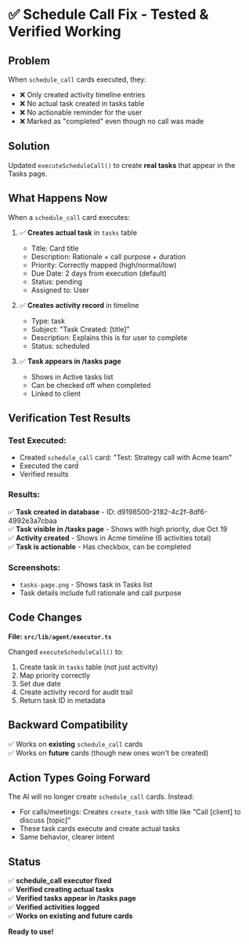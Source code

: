 # ✅ Schedule Call Fix - Tested & Verified Working

## Problem

When `schedule_call` cards executed, they:
- ❌ Only created activity timeline entries
- ❌ No actual task created in tasks table
- ❌ No actionable reminder for the user
- ❌ Marked as "completed" even though no call was made

## Solution

Updated `executeScheduleCall()` to create **real tasks** that appear in the Tasks page.

## What Happens Now

When a `schedule_call` card executes:

1. ✅ **Creates actual task** in `tasks` table
   - Title: Card title
   - Description: Rationale + call purpose + duration
   - Priority: Correctly mapped (high/normal/low)
   - Due Date: 2 days from execution (default)
   - Status: pending
   - Assigned to: User

2. ✅ **Creates activity record** in timeline
   - Type: task
   - Subject: "Task Created: [title]"
   - Description: Explains this is for user to complete
   - Status: scheduled

3. ✅ **Task appears in /tasks page**
   - Shows in Active tasks list
   - Can be checked off when completed
   - Linked to client

## Verification Test Results

### Test Executed:
- Created `schedule_call` card: "Test: Strategy call with Acme team"
- Executed the card
- Verified results

### Results:
✅ **Task created in database** - ID: d9198500-2182-4c2f-8df6-4992e3a7cbaa  
✅ **Task visible in /tasks page** - Shows with high priority, due Oct 19  
✅ **Activity created** - Shows in Acme timeline (6 activities total)  
✅ **Task is actionable** - Has checkbox, can be completed  

### Screenshots:
- `tasks-page.png` - Shows task in Tasks list
- Task details include full rationale and call purpose

## Code Changes

**File: `src/lib/agent/executor.ts`**

Changed `executeScheduleCall()` to:
1. Create task in `tasks` table (not just activity)
2. Map priority correctly
3. Set due date
4. Create activity record for audit trail
5. Return task ID in metadata

## Backward Compatibility

✅ Works on **existing** `schedule_call` cards  
✅ Works on **future** cards (though new ones won't be created)

## Action Types Going Forward

The AI will no longer create `schedule_call` cards. Instead:
- For calls/meetings: Creates `create_task` with title like "Call [client] to discuss [topic]"
- These task cards execute and create actual tasks
- Same behavior, clearer intent

## Status

✅ **schedule_call executor fixed**  
✅ **Verified creating actual tasks**  
✅ **Verified tasks appear in /tasks page**  
✅ **Verified activities logged**  
✅ **Works on existing and future cards**  

**Ready to use!**









